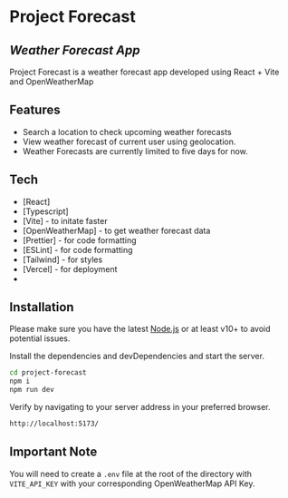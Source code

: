 # Project Forecast

## _Weather Forecast App_

Project Forecast is a weather forecast app developed using React + Vite and OpenWeatherMap

## Features

- Search a location to check upcoming weather forecasts
- View weather forecast of current user using geolocation.
- Weather Forecasts are currently limited to five days for now.

## Tech

- [React]
- [Typescript]
- [Vite] - to initate faster
- [OpenWeatherMap] - to get weather forecast data
- [Prettier] - for code formatting
- [ESLint] - for code formatting
- [Tailwind] - for styles
- [Vercel] - for deployment
-

## Installation

Please make sure you have the latest [Node.js](https://nodejs.org/) or at least v10+ to avoid potential issues.

Install the dependencies and devDependencies and start the server.

```sh
cd project-forecast
npm i
npm run dev
```

Verify by navigating to your server address in your preferred browser.

```sh
http://localhost:5173/
```

## Important Note

You will need to create a `.env` file at the root of the directory with `VITE_API_KEY` with your corresponding OpenWeatherMap API Key.
